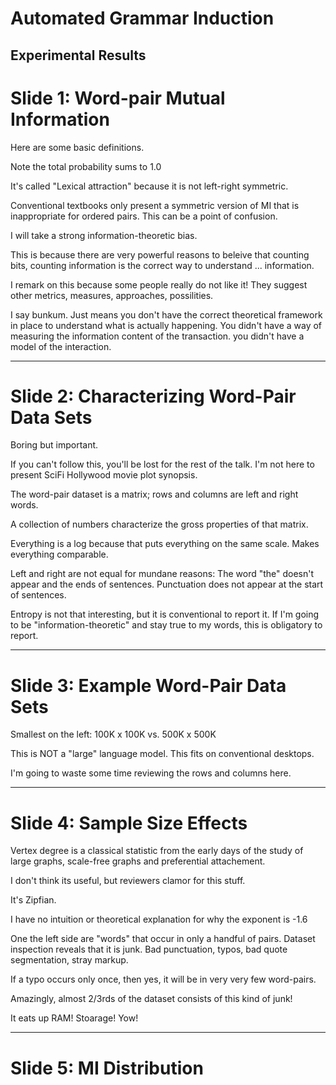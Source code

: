 # Automated Grammar Induction
## Experimental Results

# Slide 1: Word-pair Mutual Information

Here are some basic definitions.

Note the total probability sums to 1.0

It's called "Lexical attraction" because it is not left-right symmetric.

Conventional textbooks only present a symmetric version of MI that is
inappropriate for ordered pairs.  This can be a point of confusion.

I will take a strong information-theoretic bias.

This is because there are very powerful reasons to beleive that counting
bits, counting information is the correct way to understand ...
information.

I remark on this because some people really do not like it! They suggest
other metrics, measures, approaches, possilities.

I say bunkum.  Just means you don't have the correct theoretical
framework in place to understand what is actually happening.
You didn't have a way of measuring the information content of the
transaction. you didn't have a model of the interaction.

------------

# Slide 2: Characterizing Word-Pair Data Sets

Boring but important.

If you can't follow this, you'll be lost for the rest of the talk.
I'm not here to present SciFi Hollywood movie plot synopsis.

The word-pair dataset is a matrix; rows and columns are left and right
words.

A collection of numbers characterize the gross properties of that
matrix.

Everything is a log because that puts everything on the same scale.
Makes everything comparable.

Left and right are not equal for mundane reasons:
The word "the" doesn't appear and the ends of sentences.
Punctuation does not appear at the start of sentences.

Entropy is not that interesting, but it is conventional to report it.
If I'm going to be "information-theoretic" and stay true to my words,
this is obligatory to report.

------------

# Slide 3: Example Word-Pair Data Sets

Smallest on the left: 100K x 100K  vs. 500K x 500K

This is NOT a "large" language model. This fits on conventional
desktops.

I'm going to waste some time reviewing the rows and columns here.

------------

# Slide 4: Sample Size Effects

Vertex degree is a classical statistic from the early days of the study
of large graphs, scale-free graphs and preferential attachement. 

I don't think its useful, but reviewers clamor for this stuff.

It's Zipfian.

I have no intuition or theoretical explanation for why the exponent is -1.6

One the left side are "words" that occur in only a handful of pairs.
Dataset inspection reveals that it is junk.
Bad punctuation, typos, bad quote segmentation, stray markup.

If a typo occurs only once, then yes, it will be in very very few
word-pairs.

Amazingly, almost 2/3rds of the dataset consists of this kind of junk!

It eats up RAM! Stoarage! Yow!

------------

# Slide 5: MI Distribution


